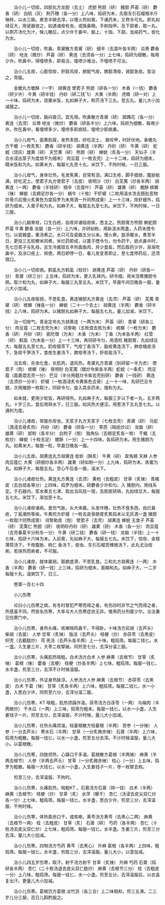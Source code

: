 <!-- { "loadSidebar": true } -->
　　治小儿一切疳。四胆丸方龙胆（去土） 虎胆 熊胆（研） 猪胆 芦荟（研） 麝香（研） 白矾（灰） 荆芥穗（各一分）上八味，捣研为末，先取东引石榴根半斤锉碎，以水三碗。煮至半碗去滓，以慢火煎如膏。下诸药末，又熬令可丸。即丸如绿豆大，用瓷器收之，如遇诸疳有虫，或揩鼻眼。手剜指甲，及下部者，取一丸。以荆芥汤化为汁，候儿睡后，点少许于鼻中、脑上、十指、下部。虫闻药气，皆化为水。

　　治小儿一切疳，吹鼻。青黛散方青黛（研） 细辛（去苗叶各半两） 瓜蒂 麝香（研） 地龙（微炒） 芦荟（研） 黄连（去须各一分）上七味，捣研为细散，每用少许。吹鼻中，得嚏喷多，即易治，嚏喷少难治，不嚏喷不可治。

　　治小儿五疳，心脏惊疳，肝脏风疳，肺脏气疳，脾脏滑疳，肾脏急疳。皆治之，常服。

　　金蟾丸方蟾酥（一字） 胡黄连 使君子 熊胆（研各一分） 木香（一钱） 麝香（研少许） 牛黄（研半钱） 丹砂（研二钱飞） 大黄（半两） 虎睛（研一对）上一十味，捣研为末，烧粟米饭，丸如麻子大，荆芥汤下三丸，至五丸。量儿大小加减服之。

　　治小儿一切疳，脑闷昏沉，宜先用。吹鼻散方青黛（研） 踯躅花（各一分） 黄连（去须） 瓜蒂 地龙（微炒） 麝香（研各半分）上六味，捣研为细散，每用少许。吹在鼻中，看嚏喷多少，嚏喷多即病轻，嚏喷少即病重。

　　治小儿疳气，面黄肌瘦，发热多困，好吃泥土， 眉咬甲，时好伏地。香蟾丸方干蟾（一枚炙焦） 麝香（研半钱） 胡黄连（半两） 丹砂（研） 牛黄（研） 蛇蜕（烧灰）雄黄（研） 天竺黄（研） 熊胆（研） 蝉蜕（炙各一分） 天仙子（半合水浸出芽子为度焙干为细末） 肉豆蔻（一枚去壳）上一十二味，捣研为细末，糯米饭和为丸。如黄米大，每服七丸至十丸，米饮下，不拘时候，一日三服。

　　治小儿疳气，身体壮热，毛发焦黄，目常有泪，满口生疮，脚手细弱，腹胁胀满，好吃泥土。使君子丸方使君子（去皮） 夜明沙（炒） 白芜荑（炒各半两） 胡黄连（一两） 麝香（半钱研） 细辛（去苗叶） 芦荟（研） 雄黄（研） 蟾酥 槟榔（锉） 蝉蜕（去翅足炒各一分） 蜗牛（十枚）干虾蟆（二枚用温水洗去肠肚恶物并骨爪后慢火炙黄色为度捣罗为末用酒一升同熬成膏）上一十三味，除虾蟆外，捣研为细末。入膏子和为丸，如麻子大，每服五丸至七丸。米饮下，不拘时候，一日三服。

　　治小儿脑脊疳，口生白疮，齿疳并诸般疳疾，悉主之。熊胆膏方熊胆 蚺蛇胆 芦荟 牛黄 麝香 龙脑（各一分）上六味，并研如粉，用新汲水两盏，入药末搅令匀。以瓷器盛，重汤煮之。水只可及瓷器五分以来。慢火煮，旋添暖水，煮至半日，更投三五粒粳米同煮。米烂药即成，以篦子搅令匀，勿令药干，欲点鼻中时，先七日孩子与乳母，忌生冷酱豉五辛热面鱼肉，并少食盐，然后取药少许，渐渐吹鼻中，及涂口疮上、频使。两日即停一日，看儿发变青即止，至七度停药后，还须慎口。

　　治小儿一切疳病。鹤虱丸方鹤虱（轻炒） 胡黄连 芦荟（研） 丹砂（研各一分） 青黛（研三分）上五味，捣研为末，更入乳钵内。研令细，用米泔煮猪胆令熟。取汁和为丸，如麻子大，每服三丸至五丸，米饮下，早晨午间日晚各一服，量儿大小加减。

　　治小儿五疳瘦弱，不思乳食。黄连猪胆丸方黄连（去须） 芦荟（研） 芜荑 青黛（研） 槟榔（锉各一分） 蝉蜕（二十一个去土） 胡黄连（半两） 麝香（研半钱）上八味，捣研为末。以猪胆丸如麻子大，每服五七丸，量儿加减，米饮下。

　　治一切疳气。青金定命丸方胡黄连（一两为末） 芦荟（研） 青黛（研各三分） 肉豆蔻（二枚去壳为末） 诃黎勒（五枚煨去核为末） 槟榔（一枚为末） 麝香（研） 丹砂（研） 密陀僧（为末） 木香（为末） 丁香（为末各半两） 红雪（研） 鹤虱（为末各一分）上一十三味，再同研令匀，用酒煎 猪胆膏，丸如绿豆大，每服五丸至七丸，奶疳腊茶下，气疳丁香汤下，脑疳黄连汤下，肺疳橘皮汤下，急疳干笋汤下，食疳生姜汤下，脾疳枣汤下，肝疳盐汤下。

　　治五疳，杀虫化食，长肌肉，退风热。青黛丸方青黛（别研留一半为衣） 使君子（肉） 槟榔（锉） 夜明砂 白芜荑（醋炒令紫各半两）蛇蜕（一条炙） 肉豆蔻（面裹煨去壳一分） 巴豆（半分用麸炒令紫去壳别研） 麝香（一钱研） 黄连（去须炒一分半） 虾蟆（一枚酒浸炙令黄紫色去骨）上一十一味，先研巴豆令细，次用猪胆一枚取汁，同研令匀，旋入其余药末，搜和为丸。

　　如未就，更用少软饭，再研得所。丸如麻子大，每服三岁以下者一丸，五岁两丸，十岁三丸，食后用熟水下，日三服。如风热大便涩。用葱汤下五丸至七丸。以通利为度。

　　治小儿诸疳，常服杀疳虫。天浆子丸方天浆子（七枚去壳） 青黛（研） 乌蛇（酒浸去骨炙热） 丹砂（研） 麝香（研各一分） 葶苈（隔纸炒过） 龙脑（研） 雄黄（研） 腻粉（各半分） 白附子（炮） 独角仙（去翅足炙各一枚） 干蝎（五枚炒） 蝉蜕（十枚去足） 蟾酥（一分）上一十四味，各捣研为末。用生猪胆为丸。如黄米大，每服一粒，早晨日晚各一服。

　　治小儿五疳。胡黄连丸方胡黄连 蛤蚧（酥炙） 牛黄（研） 犀角屑 天麻 人参 肉豆蔻仁 大黄（研细炒各半两） 雄黄（研如粉一分）上九味，捣研为末。炼蜜为丸。如麻子大，每服五丸。空心午后各一服，温水下。

　　治小儿诸疳壮热。黄连丸方黄连（去须） 黄柏（去粗皮） 甘草（炙锉） 青橘皮（去白焙各等分）上四味，捣罗为细末。研麝香少许和匀。入 猪胆内。用线系定。于石器内，浆水煮五七沸，取出当风挂一宿，去胆皮研熟，丸如绿豆大，每服五七丸，米饮下，渐加至十丸。

　　治小儿诸疳诸痢。食伤气胀，头大体羸。头发作穗，壮热不食多困，齿烂鼻疮，丁奚潮热等疾。牛黄煎方虾蟆（一枚去皮骨肠胃炙焦捣末以无灰酒一盏 猪胆一枚取汁同熬成膏） 诃黎勒皮（炮） 使君子（去壳） 胡黄连 蝉蜕 无食子 芦荟（研） 芜荑仁 熊胆（研） 夜明砂丹砂（研） 雄黄（研） 木香（各一分） 肉豆蔻（去壳春夏半分秋冬一分） 牛黄（研二钱） 麝香（研一钱） 龙脑（半钱）上一十七味，捣研十六味为末。入前膏，丸如麻子大，每服五七丸。米饮下，惊疳、金银薄荷汤下，干疳腹胀、桃仁 香汤下，疳虫、东引石榴苦楝根汤下，此丸尤治疳痢，若挟热而痢者，不可服。

　　治小儿诸疳，肢体羸弱。脏腑虚滑，不思乳食。三和丸方胡黄连（一两） 木香（半两） 麝香（研一钱）上三味，捣研为细末，面糊和丸。如麻子大，一二岁每服十丸，温粥饮下，日三。

　　卷第一百七十四

　　小儿伤寒

　　论曰小儿伤寒之病，有冬时冒犯严寒而得之者。有伤四时非节之气而得之者，所感虽不同，然皆名伤寒，大率与大人伤寒症状无异。惟用药分剂瘥少尔。治法兼见伤寒门中。

　　治小儿伤寒，身热头痛，咳嗽喘鸣鼻干，不得卧。十味汤方前胡（去芦头） 柴胡（去苗） 人参 甘草（炙锉） 独活（去芦头） 桔梗（炒） 赤茯苓（去黑皮） 枳壳（去瓤麸炒） 芎 羌活（去芦头各半两）上一十味，粗捣筛。每服二钱匕，水一盏。入生姜三片，大枣二枚擘破。同煎至七分，去滓分温三服。

　　治小儿伤寒，头痛肌热喘粗。白术汤方白术 人参 麻黄（去根节） 甘草（炙锉） 葛根（锉） 藿香（去梗） 桔梗（炒各半两）上七味，粗捣筛。每服一钱匕，水半盏，煎至三分，去滓不计时候温服。

　　治小儿伤寒，外证身热脉浮。人参汤方人参 麻黄（去根节） 赤茯苓（去黑皮） 白术 干葛（锉） 甘草（炙各半两）上六味，粗捣筛。每服二钱匕，水一小盏，入葱白少许，同煎至六分，去滓分温二服。

　　治小儿伤寒，KT 喘粗，肌热烦躁作渴。茯苓汤方白茯苓（一两） 乌梅肉（半两微炒） 干木瓜（一两）上三味，捣筛为粗末。每服一钱匕，以水一小盏，入生姜钱子一片。煎至五分，去滓温服，不计时候，量儿大小加减。

　　治小儿伤寒，壮热头痛烦渴。栝蒌根散方栝蒌根（半两） 苦参（一分锉） 人参（一分去芦头） 寒水石（半两） 甘草（一分炙微赤锉） 石膏（半两）上六味，捣筛为粗散。每服一钱匕，以水一小盏，煎至五分去滓。不计时候温服，量儿大小。以葛根散。

　　治小儿伤寒，四肢烦热，心躁口干多渴。葛根散方葛根（半两锉） 麻黄（半两去根节） 人参（半两去芦头） 甘草（一分炙微赤锉） 桂心（一分）上五味，捣罗为粗散。每服一大钱匕，以水一小盏，入生姜钱子一片，枣一枚擘去核。

　　煎至三分，去滓温服，不拘时。

　　治小儿伤寒，头痛肌热，喘粗KT 。石膏汤方石膏（碎一钱） 白术（半两） 麻黄（去根节） 桔梗（炒） 甘草（炙） 水萍（曝干） 杏仁（汤浸去皮尖双仁炒各一分）上七味，粗捣筛。每服一钱匕，水半盏，葱白少许，煎至三分，去滓温服，不拘时候。

　　治小儿伤寒，体热面赤口干，或咳嗽。黄芩汤方黄芩（去黑心二两） 麻黄（去根节一两） 桂（去粗皮） 甘草（炙） 石膏（碎） 芍药（各半两） 杏仁（十枚汤去皮尖双仁炒）上七味，粗捣筛。每服一钱匕，水半盏。生姜三片，煎至三分去滓。量儿大小加减。

　　治小儿伤寒。四物汤方芍药 黄芩（去黑心） 升麻 葛根（各半两）上四味，粗捣筛。每服一钱匕，水半盏，煎取三分，去滓温服。量儿大小，以意加减。

　　治小儿四五岁伤寒，取汗。射干汤方射干 甘草（炙锉） 升麻 芍药 石膏（捣研各半两） 杏仁（二十枚汤退去皮尖双仁麸炒） 麻黄（去根节三分） 桂（去粗皮一分）上八味，粗捣筛。每服一钱匕，水一小盏。煎至五分，去滓温服后，以衣盖复出汗。更量儿大小加减。

　　治小儿伤寒。葛根饮方葛根 淡竹沥（各三合）上二味相和，煎三五沸。二三岁儿分三服，百日儿斟酌服之。

